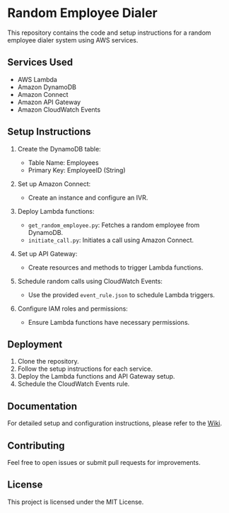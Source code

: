 # Random Employee Dialer

This repository contains the code and setup instructions for a random employee dialer system using AWS services.

## Services Used

- AWS Lambda
- Amazon DynamoDB
- Amazon Connect
- Amazon API Gateway
- Amazon CloudWatch Events

## Setup Instructions

1. Create the DynamoDB table:
   - Table Name: Employees
   - Primary Key: EmployeeID (String)

2. Set up Amazon Connect:
   - Create an instance and configure an IVR.

3. Deploy Lambda functions:
   - `get_random_employee.py`: Fetches a random employee from DynamoDB.
   - `initiate_call.py`: Initiates a call using Amazon Connect.

4. Set up API Gateway:
   - Create resources and methods to trigger Lambda functions.

5. Schedule random calls using CloudWatch Events:
   - Use the provided `event_rule.json` to schedule Lambda triggers.

6. Configure IAM roles and permissions:
   - Ensure Lambda functions have necessary permissions.

## Deployment

1. Clone the repository.
2. Follow the setup instructions for each service.
3. Deploy the Lambda functions and API Gateway setup.
4. Schedule the CloudWatch Events rule.

## Documentation

For detailed setup and configuration instructions, please refer to the [Wiki](https://github.com/jumbottron/random-employee-dialer/wiki).

## Contributing

Feel free to open issues or submit pull requests for improvements.

## License

This project is licensed under the MIT License.
